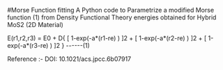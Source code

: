 #Morse Function fitting 
A Python code to Parametrize a modified Morse function (1) from Density Functional Theory energies obtained for Hybrid MoS2 (2D Material)

E(r1,r2,r3) = E0 + D{ [ 1-exp(-a*(r1-re) ) ]2 + [ 1-exp(-a*(r2-re) ) ]2 + [ 1-exp(-a*(r3-re) ) ]2 } ------(1)

Reference :- DOI: 10.1021/acs.jpcc.6b07917
